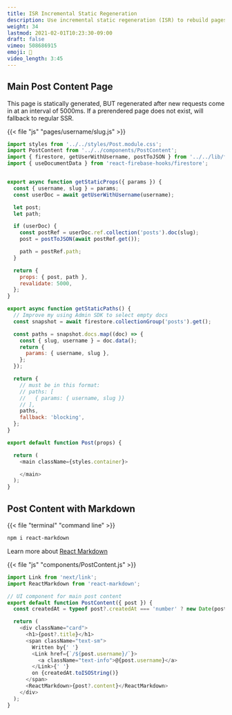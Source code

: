 ```yaml
---
title: ISR Incremental Static Regeneration
description: Use incremental static regeneration (ISR) to rebuild pages on the fly
weight: 34
lastmod: 2021-02-01T10:23:30-09:00
draft: false
vimeo: 508686915
emoji: 🦾
video_length: 3:45
---
```



## Main Post Content Page

This page is statically generated, BUT regenerated after new requests come in at an interval of 5000ms. If a prerendered page does not exist, will fallback to regular SSR. 

{{< file "js" "pages/username/slug.js" >}}
```javascript
import styles from '../../styles/Post.module.css';
import PostContent from '../../components/PostContent';
import { firestore, getUserWithUsername, postToJSON } from '../../lib/firebase';
import { useDocumentData } from 'react-firebase-hooks/firestore';


export async function getStaticProps({ params }) {
  const { username, slug } = params;
  const userDoc = await getUserWithUsername(username);

  let post;
  let path;

  if (userDoc) {
    const postRef = userDoc.ref.collection('posts').doc(slug);
    post = postToJSON(await postRef.get());

    path = postRef.path;
  }

  return {
    props: { post, path },
    revalidate: 5000,
  };
}

export async function getStaticPaths() {
  // Improve my using Admin SDK to select empty docs
  const snapshot = await firestore.collectionGroup('posts').get();

  const paths = snapshot.docs.map((doc) => {
    const { slug, username } = doc.data();
    return {
      params: { username, slug },
    };
  });

  return {
    // must be in this format:
    // paths: [
    //   { params: { username, slug }}
    // ],
    paths,
    fallback: 'blocking',
  };
}

export default function Post(props) {

  return (
    <main className={styles.container}>

    </main>
  );
}
```

## Post Content with Markdown

{{< file "terminal" "command line" >}}
```bash
npm i react-markdown
```

Learn more about [React Markdown](https://github.com/remarkjs/react-markdown)

{{< file "js" "components/PostContent.js" >}}
```javascript
import Link from 'next/link';
import ReactMarkdown from 'react-markdown';

// UI component for main post content
export default function PostContent({ post }) {
  const createdAt = typeof post?.createdAt === 'number' ? new Date(post.createdAt) : post.createdAt.toDate();

  return (
    <div className="card">
      <h1>{post?.title}</h1>
      <span className="text-sm">
        Written by{' '}
        <Link href={`/${post.username}/`}>
          <a className="text-info">@{post.username}</a>
        </Link>{' '}
        on {createdAt.toISOString()}
      </span>
      <ReactMarkdown>{post?.content}</ReactMarkdown>
    </div>
  );
}
```